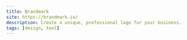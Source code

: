 ```yaml
---
title: Brandmark
site: https://brandmark.io/
description: Create a unique, professional logo for your business.
tags: [design, tool]
---
```

